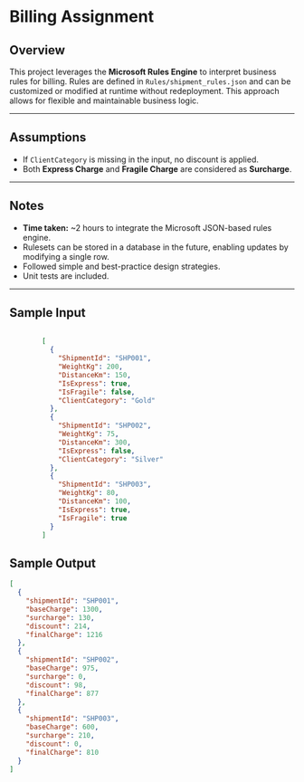 # Billing Assignment

## Overview

This project leverages the **Microsoft Rules Engine** to interpret business rules for billing. Rules are defined in `Rules/shipment_rules.json` and can be customized or modified at runtime without redeployment. This approach allows for flexible and maintainable business logic.

---

## Assumptions

- If `ClientCategory` is missing in the input, no discount is applied.
- Both **Express Charge** and **Fragile Charge** are considered as **Surcharge**.

---

## Notes

- **Time taken:** ~2 hours to integrate the Microsoft JSON-based rules engine.
- Rulesets can be stored in a database in the future, enabling updates by modifying a single row.
- Followed simple and best-practice design strategies.
- Unit tests are included.

---

## Sample Input
```json

        [
          {
            "ShipmentId": "SHP001",
            "WeightKg": 200,
            "DistanceKm": 150,
            "IsExpress": true,
            "IsFragile": false,
            "ClientCategory": "Gold"
          },
          {
            "ShipmentId": "SHP002",
            "WeightKg": 75,
            "DistanceKm": 300,
            "IsExpress": false,
            "ClientCategory": "Silver"
          },
          {
            "ShipmentId": "SHP003",
            "WeightKg": 80,
            "DistanceKm": 100,
            "IsExpress": true,
            "IsFragile": true
          }
        ]
```


## Sample Output

```json
[
  {
    "shipmentId": "SHP001",
    "baseCharge": 1300,
    "surcharge": 130,
    "discount": 214,
    "finalCharge": 1216
  },
  {
    "shipmentId": "SHP002",
    "baseCharge": 975,
    "surcharge": 0,
    "discount": 98,
    "finalCharge": 877
  },
  {
    "shipmentId": "SHP003",
    "baseCharge": 600,
    "surcharge": 210,
    "discount": 0,
    "finalCharge": 810
  }
]
```